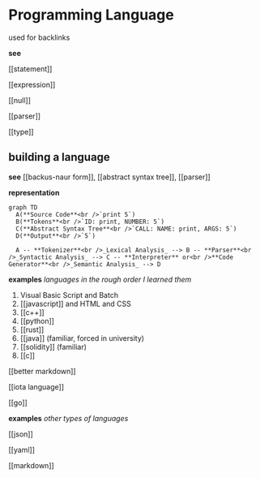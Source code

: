 # Programming Language

used for backlinks

**see**

[[statement]]

[[expression]]

[[null]]

[[parser]]

[[type]]

## building a language

**see** [[backus-naur form]], [[abstract syntax tree]], [[parser]]

**representation**

```mermaid
graph TD
  A(**Source Code**<br />`print 5`)
  B(**Tokens**<br />`ID: print, NUMBER: 5`)
  C(**Abstract Syntax Tree**<br />`CALL: NAME: print, ARGS: 5`)
  D(**Output**<br />`5`)

  A -- **Tokenizer**<br />_Lexical Analysis_ --> B -- **Parser**<br />_Syntactic Analysis_ --> C -- **Interpreter** or<br />**Code Generator**<br />_Semantic Analysis_ --> D
```

**examples** _languages in the rough order I learned them_

1. Visual Basic Script and Batch
2. [[javascript]] and HTML and CSS
3. [[c++]]
4. [[python]]
5. [[rust]]
6. [[java]] (familiar, forced in university)
7. [[solidity]] (familiar)
8. [[c]]

[[better markdown]]

[[iota language]]

[[go]]

**examples** _other types of languages_

[[json]]

[[yaml]]

[[markdown]]
